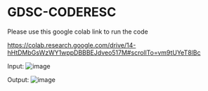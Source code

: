 # GDSC-CODERESC

Please use this google colab link to run the code

https://colab.research.google.com/drive/14-hHtDMbGsWzWY1wppDBBBEJdveo517M#scrollTo=vm9tUYeT8lBc

Input: 
![image](https://github.com/naren-srinivas/GDSC-CODERESC/assets/71343471/31e1f56a-01b1-4837-b69c-a9b2e8a71b26)

Output: 
![image](https://github.com/naren-srinivas/GDSC-CODERESC/assets/71343471/d0e984bb-dbee-4dda-a633-be43f3c2c9ba)



